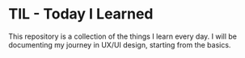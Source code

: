 # TIL - Today I Learned
This repository is a collection of the things I learn every day. I will be documenting my journey in UX/UI design, starting from the basics.
